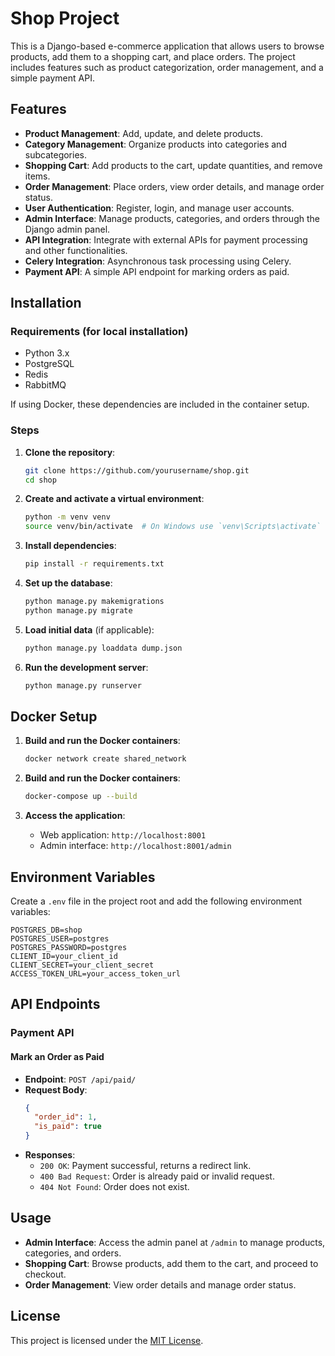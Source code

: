 # Shop Project

This is a Django-based e-commerce application that allows users to browse products, add them to a shopping cart, and place orders. The project includes features such as product categorization, order management, and a simple payment API.

## Features

- **Product Management**: Add, update, and delete products.
- **Category Management**: Organize products into categories and subcategories.
- **Shopping Cart**: Add products to the cart, update quantities, and remove items.
- **Order Management**: Place orders, view order details, and manage order status.
- **User Authentication**: Register, login, and manage user accounts.
- **Admin Interface**: Manage products, categories, and orders through the Django admin panel.
- **API Integration**: Integrate with external APIs for payment processing and other functionalities.
- **Celery Integration**: Asynchronous task processing using Celery.
- **Payment API**: A simple API endpoint for marking orders as paid.

## Installation

### Requirements (for local installation)
- Python 3.x
- PostgreSQL
- Redis
- RabbitMQ

If using Docker, these dependencies are included in the container setup.

### Steps

1. **Clone the repository**:
    ```sh
    git clone https://github.com/yourusername/shop.git
    cd shop
    ```

2. **Create and activate a virtual environment**:
    ```sh
    python -m venv venv
    source venv/bin/activate  # On Windows use `venv\Scripts\activate`
    ```

3. **Install dependencies**:
    ```sh
    pip install -r requirements.txt
    ```

4. **Set up the database**:
    ```sh
    python manage.py makemigrations
    python manage.py migrate
    ```

5. **Load initial data** (if applicable):
    ```sh
    python manage.py loaddata dump.json
    ```

6. **Run the development server**:
    ```sh
    python manage.py runserver
    ```

## Docker Setup

1. **Build and run the Docker containers**:
    ```sh
    docker network create shared_network
    ```

2. **Build and run the Docker containers**:
    ```sh
    docker-compose up --build
    ```

3. **Access the application**:
    - Web application: `http://localhost:8001`
    - Admin interface: `http://localhost:8001/admin`

## Environment Variables

Create a `.env` file in the project root and add the following environment variables:

```env
POSTGRES_DB=shop
POSTGRES_USER=postgres
POSTGRES_PASSWORD=postgres
CLIENT_ID=your_client_id
CLIENT_SECRET=your_client_secret
ACCESS_TOKEN_URL=your_access_token_url
```

## API Endpoints

### Payment API

#### Mark an Order as Paid
- **Endpoint**: `POST /api/paid/`
- **Request Body**:
    ```json
    {
      "order_id": 1,
      "is_paid": true
    }
    ```
- **Responses**:
  - `200 OK`: Payment successful, returns a redirect link.
  - `400 Bad Request`: Order is already paid or invalid request.
  - `404 Not Found`: Order does not exist.

## Usage

- **Admin Interface**: Access the admin panel at `/admin` to manage products, categories, and orders.
- **Shopping Cart**: Browse products, add them to the cart, and proceed to checkout.
- **Order Management**: View order details and manage order status.


## License

This project is licensed under the [MIT License](LICENSE.txt).

